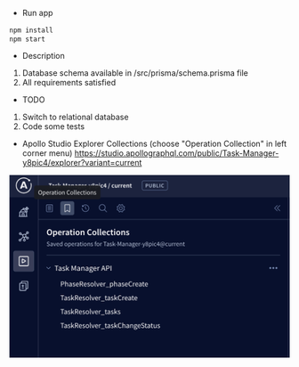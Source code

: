 * Run app

```
npm install
npm start
```

* Description
1. Database schema available in /src/prisma/schema.prisma file
2. All requirements satisfied

* TODO
1. Switch to relational database
2. Code some tests

* Apollo Studio Explorer Collections (choose "Operation Collection" in left corner menu)
https://studio.apollographql.com/public/Task-Manager-y8pic4/explorer?variant=current

![Screenshot](docs/apollo-explorer.png)